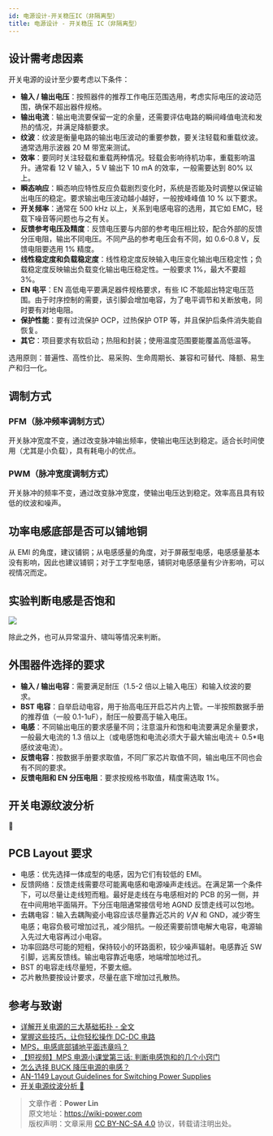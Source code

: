 ```yaml
---
id: 电源设计-开关稳压IC（非隔离型）
title: 电源设计 - 开关稳压 IC（非隔离型）
---
```


## 设计需考虑因素

开关电源的设计至少要考虑以下条件：

- **输入 / 输出电压**：按照器件的推荐工作电压范围选用，考虑实际电压的波动范围，确保不超出器件规格。
- **输出电流**：输出电流要保留一定的余量，还需要评估电路的瞬间峰值电流和发热的情况，并满足降额要求。
- **纹波**：纹波是衡量电路的输出电压波动的重要参数，要关注轻载和重载纹波。通常选用示波器 20 M 带宽来测试。
- **效率**：要同时关注轻载和重载两种情况。轻载会影响待机功率，重载影响温升。通常看 12 V 输入，5 V 输出下 10 mA 的效率，一般需要达到 80% 以上。
- **瞬态响应**：瞬态响应特性反应负载剧烈变化时，系统是否能及时调整以保证输出电压的稳定。要求输出电压波动越小越好，一般按峰峰值 10 % 以下要求。
- **开关频率**：通常在 500 kHz 以上，关系到电感电容的选用，其它如 EMC，轻载下噪音等问题也与之有关。
- **反馈参考电压及精度**：反馈电压要与内部的参考电压相比较，配合外部的反馈分压电阻，输出不同电压。不同产品的参考电压会有不同，如 0.6-0.8 V，反馈电阻要选用 1% 精度。
- **线性稳定度和负载稳定度**：线性稳定度反映输入电压变化输出电压稳定性；负载稳定度反映输出负载变化输出电压稳定性。一般要求 1%，最大不要超 3%。
- **EN 电平**：EN 高低电平要满足器件规格要求，有些 IC 不能超出特定电压范围。由于时序控制的需要，该引脚会增加电容，为了电平调节和关断放电，同时要有对地电阻。
- **保护性能**：要有过流保护 OCP，过热保护 OTP 等，并且保护后条件消失能自恢复。
- **其它**：项目要求有软启动；热阻和封装；使用温度范围要能覆盖高低温等。

选用原则：普遍性、高性价比、易采购、生命周期长、兼容和可替代、降额、易生产和归一化。

## 调制方式

### PFM（脉冲频率调制方式）

开关脉冲宽度不变，通过改变脉冲输出频率，使输出电压达到稳定。适合长时间使用（尤其是小负载），具有耗电小的优点。

### PWM（脉冲宽度调制方式）

开关脉冲的频率不变，通过改变脉冲宽度，使输出电压达到稳定。效率高且具有较低的纹波和噪声。

## 功率电感底部是否可以铺地铜

从 EMI 的角度，建议铺铜；从电感感量的角度，对于屏蔽型电感，电感感量基本没有影响，因此也建议铺铜；对于工字型电感，铺铜对电感感量有少许影响，可以视情况而定。

## 实验判断电感是否饱和

![](https://cos.wiki-power.com/img/20210723133831.png)

除此之外，也可从异常温升、啸叫等情况来判断。

## 外围器件选择的要求

- **输入 / 输出电容**：需要满足耐压（1.5-2 倍以上输入电压）和输入纹波的要求。
- **BST 电容**：自举启动电容，用于抬高电压开启芯片内上管。一半按照数据手册的推荐值（一般 0.1-1uF），耐压一般要高于输入电压。
- **电感**：不同输出电压的要求感量不同；注意温升和饱和电流要满足余量要求，一般最大电流的 1.3 倍以上（或电感饱和电流必须大于最大输出电流＋ 0.5\*电感纹波电流）。
- **反馈电容**：按数据手册要求取值，不同厂家芯片取值不同，输出电压不同也会有不同的要求。
- **反馈电阻和 EN 分压电阻**：要求按规格书取值，精度需选取 1%。

## 开关电源纹波分析

🚧

## PCB Layout 要求

- 电感：优先选择一体成型的电感，因为它们有较低的 EMI。
- 反馈网络：反馈走线需要尽可能离电感和电源噪声走线远。在满足第一个条件下，可以尽量让走线短而粗。最好是走线在与电感相对的 PCB 的另一侧，并在中间用地平面隔开。下分压电阻通常接信号地 AGND 反馈走线可以包地。
- 去耦电容：输入去耦陶瓷小电容应该尽量靠近芯片的 $V_IN$ 和 GND，减少寄生电感；电容负极可增加过孔，减少阻抗。一般还需要前馈电解大电容，电源输入先过大电容再过小电容。
- 功率回路尽可能的短粗，保持较小的环路面积，较少噪声辐射。电感靠近 SW 引脚，远离反馈线。输出电容靠近电感，地端增加地过孔。
- BST 的电容走线尽量短，不要太细。
- 芯片散热要按设计要求，尽量在底下增加过孔散热。

## 参考与致谢

- [详解开关电源的三大基础拓扑 - 全文](http://www.elecfans.com/article/83/116/2016/20160307404422_a.html)
- [掌握这些技巧，让你轻松操作 DC-DC 电路](https://mp.weixin.qq.com/s/fqTPyfAKdTlbRxy0-ho9gA)
- [MPS，电感底部铺地平面违章吗？](https://mp.weixin.qq.com/s/CgR2jUgujLy3nqwU52rW2Q)
- [【短视频】MPS 电源小课堂第三话: 判断电感饱和的几个小窍门](https://mp.weixin.qq.com/s?__biz=MzIwMTE4MzQwMw==&mid=2884003106&idx=1&sn=41c7eef3377037a1a1d21179447d0df1&scene=19#wechat_redirect)
- [怎么选择 BUCK 降压电源的电感？](https://mp.weixin.qq.com/s/tTSoUaeaVQI4TM6ruKpeKw)
- [AN-1149 Layout Guidelines for Switching Power Supplies](https://www.ti.com/lit/an/snva021c/snva021c.pdf?ts=1641814411004)
- [开关电源纹波分析 🚧](http://www.oliverkung.top/%e5%bc%80%e5%85%b3%e7%94%b5%e6%ba%90%e7%ba%b9%e6%b3%a2%e5%88%86%e6%9e%90/)

> 文章作者：**Power Lin**  
> 原文地址：<https://wiki-power.com>  
> 版权声明：文章采用 [CC BY-NC-SA 4.0](https://creativecommons.org/licenses/by/4.0/deed.zh) 协议，转载请注明出处。
